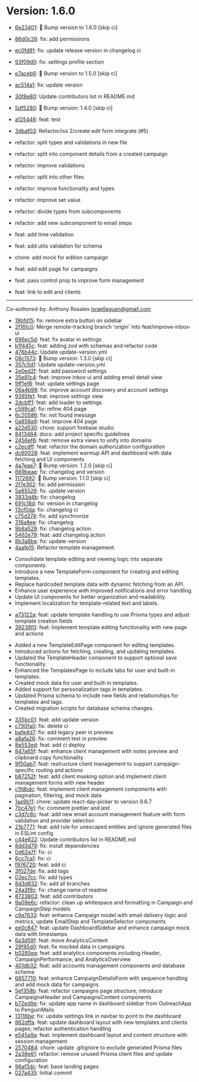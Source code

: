 # Version: 1.6.0

* [6e23401](https://github.com/Israel-Laguan/penguinmails-mvp/commit/6e23401cafc696b4593297f8e927819e79ff8f43): 🚀 Bump version to 1.6.0 [skip ci]
* [86d0c26](https://github.com/Israel-Laguan/penguinmails-mvp/commit/86d0c268fe5b113babf77b3cfa78ed90aae60f3a): fix: add permissions
* [ec0fd91](https://github.com/Israel-Laguan/penguinmails-mvp/commit/ec0fd9186c0ca6ad3cb414cf6081e7a8c3d521f4): fix: update release version in changelog ci
* [93f09d0](https://github.com/Israel-Laguan/penguinmails-mvp/commit/93f09d06f258e3b973996929acf4a9ac1f08dcb0): fix: settings profile section
* [e7aceb6](https://github.com/Israel-Laguan/penguinmails-mvp/commit/e7aceb6755eb2c8d049665221be206a31180ee0e): 🚀 Bump version to 1.5.0 [skip ci]
* [ac514a1](https://github.com/Israel-Laguan/penguinmails-mvp/commit/ac514a1b12eefc61b09c847c2e234a21d682b2c9): fix: update version
* [30f8e80](https://github.com/Israel-Laguan/penguinmails-mvp/commit/30f8e8076107b3a0266108499ca02e81b151e92e): Update contributors list in README.md
* [5df5280](https://github.com/Israel-Laguan/penguinmails-mvp/commit/5df5280000a421c10a036077ca817c872f85e6a5): 🚀 Bump version: 1.4.0 [skip ci]
* [a125446](https://github.com/Israel-Laguan/penguinmails-mvp/commit/a125446a241946dee6e4ab2f8648007311ad1422): feat: test
* [3dbaf03](https://github.com/Israel-Laguan/penguinmails-mvp/commit/3dbaf03509c1830397a2336b6bd3b93e24ad42bd): Refactor/iss 2/create edit form integrate (#5)

* refactor: split types and validations in new file

* refactor: split into component details from a created campaign

* refactor: improve validations

* refactor: split into other files

* refactor: improve functionality and types

* refactor: improve set value

* refactor: divide types from subcomponents

* refactor: add new subcomponent to email steps

* feat: add time validation

* feat: add utils validation for schema

* chore: add mock for edition campaign

* feat: add edit page for campaigns

* feat: pass control prop to improve form management

* feat: link to edit and clients

---------

Co-authored-by: Anthony Rosales <israellaguan@gmail.com>
* [19bfd15](https://github.com/Israel-Laguan/penguinmails-mvp/commit/19bfd15dcf44ef818c43bc6237d306c380bea42b): fix: remove extra button on sidebar
* [2f16fc0](https://github.com/Israel-Laguan/penguinmails-mvp/commit/2f16fc035dee10b32f5d9954f14b939ccbffc9f3): Merge remote-tracking branch 'origin' into feat/improve-inbox-ui
* [696ec5d](https://github.com/Israel-Laguan/penguinmails-mvp/commit/696ec5d810cfbdf6a26e56525375e0228c0b4c77): feat: fix avatar in settings
* [b1f445c](https://github.com/Israel-Laguan/penguinmails-mvp/commit/b1f445cf50f74011c5a6ab68f95ece8f96e8cd97): feat: adding zod with schemas and refactor code
* [476b44c](https://github.com/Israel-Laguan/penguinmails-mvp/commit/476b44c58491145b2301ffc1ca57fc29f94caa23): Update update-version.yml
* [08c1573](https://github.com/Israel-Laguan/penguinmails-mvp/commit/08c1573d1a9e0480a2226d7e1e47cc027dbf2946): 🚀 Bump version: 1.3.0 [skip ci]
* [357c5d1](https://github.com/Israel-Laguan/penguinmails-mvp/commit/357c5d11c1012d666d49bd53507b6e02d4ab60e2): Update update-version.yml
* [2e0ed2f](https://github.com/Israel-Laguan/penguinmails-mvp/commit/2e0ed2fbbe21037b12c2b00cdc0f66c8a6ee3b19): feat: add password settings
* [35e81c4](https://github.com/Israel-Laguan/penguinmails-mvp/commit/35e81c413bb5653da453ff533dd6106a12f1821c): feat: improve inbox ui and adding email detail view
* [9ff1ef8](https://github.com/Israel-Laguan/penguinmails-mvp/commit/9ff1ef8d1f1369ab25f362c5e7c5cadae4c632f0): feat: update settings page
* [06a4b98](https://github.com/Israel-Laguan/penguinmails-mvp/commit/06a4b98d1b1e104a0ad49dc54cfffc2670878b63): fix: improve account discovery and account settings
* [9385fe1](https://github.com/Israel-Laguan/penguinmails-mvp/commit/9385fe1266618021d4f8d7b26cb25a319a425520): feat: improve settings view
* [2dcbff1](https://github.com/Israel-Laguan/penguinmails-mvp/commit/2dcbff19019e77f2a13bbf7c8c1f65c6d4f28d15): feat: add loader to settings
* [c599caf](https://github.com/Israel-Laguan/penguinmails-mvp/commit/c599caf10b81646e4c77c50032cf4b52203fcec4): fix: refine 404 page
* [6c20586](https://github.com/Israel-Laguan/penguinmails-mvp/commit/6c205867c4df06da04a44bf115fc1ad745ccb086): fix: not found message
* [0a858a9](https://github.com/Israel-Laguan/penguinmails-mvp/commit/0a858a92bb1e57a9832e1d29860c29174ca24644): feat: improve 404 page
* [a22d530](https://github.com/Israel-Laguan/penguinmails-mvp/commit/a22d530dec8ef08084de9beb542ef26c1abb0501): chore: support firebase studio
* [8413464](https://github.com/Israel-Laguan/penguinmails-mvp/commit/841346422423736d9c3d81a4961a4da48aba4370): docs: add project specific guidelines
* [2456ef6](https://github.com/Israel-Laguan/penguinmails-mvp/commit/2456ef66aa6ae900be0921f7fc14e436f0457196): feat: remove extra views to unify into domains
* [c2ecdff](https://github.com/Israel-Laguan/penguinmails-mvp/commit/c2ecdff7cf00024eaa998a696031dec3f23dc083): feat: refactor the domain authorization  configuration
* [dc60028](https://github.com/Israel-Laguan/penguinmails-mvp/commit/dc600281e72785c75689c41e67c97e9cc472060d): feat: implement warmup API and dashboard with data fetching and UI components
* [4a7eae7](https://github.com/Israel-Laguan/penguinmails-mvp/commit/4a7eae77de988407423e23b316a77e2721f1c04c): 🚀 Bump version: 1.2.0 [skip ci]
* [669beae](https://github.com/Israel-Laguan/penguinmails-mvp/commit/669beae2b4d9ace02fe3a26f7a2f4a1581f9a01c): fix: changelog and version
* [1172692](https://github.com/Israel-Laguan/penguinmails-mvp/commit/1172692aa35ec4d0d52445b70d7a003b6e16c53c): 🚀 Bump version: 1.1.0 [skip ci]
* [2f7e302](https://github.com/Israel-Laguan/penguinmails-mvp/commit/2f7e30244ab48374c43c651661f74cfceb758c26): fix: add permission
* [5a85526](https://github.com/Israel-Laguan/penguinmails-mvp/commit/5a85526ba226ff64d94d3b9951177bd8cbf3a1f6): fix. update version
* [3833d4b](https://github.com/Israel-Laguan/penguinmails-mvp/commit/3833d4bf8585363a818dccfc6d8e3405738d5525): fix: changelog
* [691c18d](https://github.com/Israel-Laguan/penguinmails-mvp/commit/691c18d47a10915a00f262a1692feeb4d5a79c5d): fix: version in changelog
* [13cf0da](https://github.com/Israel-Laguan/penguinmails-mvp/commit/13cf0daedb1459facac8c35db2252197e1dd0cef): fix: changelog ci
* [c75d274](https://github.com/Israel-Laguan/penguinmails-mvp/commit/c75d274495522f0701d0a60d6259ba2874c18a86): fix: add synchronize
* [316a8ee](https://github.com/Israel-Laguan/penguinmails-mvp/commit/316a8ee5a55437bf664749a2aa0a8fb215f49e6a): fix: changelog
* [9b8a528](https://github.com/Israel-Laguan/penguinmails-mvp/commit/9b8a5282b34cc1bd0046caf5dae9b8e2526b1064): fix: changelog action
* [5462e79](https://github.com/Israel-Laguan/penguinmails-mvp/commit/5462e79bda0cbaa8b3d0bcd4d2a054143513d466): feat: add changelog action
* [8b3a8be](https://github.com/Israel-Laguan/penguinmails-mvp/commit/8b3a8be80c96d43133ee8d03a32747f3b98f119b): fix: update-version
* [4aafe15](https://github.com/Israel-Laguan/penguinmails-mvp/commit/4aafe155d61f51af7b30e0d1d9a620f0c90f2595): Refactor template management:
- Consolidate template editing and viewing logic into separate components.
- Introduce a new TemplateForm component for creating and editing templates.
- Replace hardcoded template data with dynamic fetching from an API.
- Enhance user experience with improved notifications and error handling.
- Update UI components for better organization and readability.
- Implement localization for template-related text and labels.
* [a73122a](https://github.com/Israel-Laguan/penguinmails-mvp/commit/a73122aa3ae5b15428ff491d14e6f62860ba46eb): feat: update template handling to use Prisma types and adjust template creation fields
* [39238f0](https://github.com/Israel-Laguan/penguinmails-mvp/commit/39238f04eff4c1933739730379d10119adcf1ebd): feat: Implement template editing functionality with new page and actions

- Added a new TemplateEditPage component for editing templates.
- Introduced actions for fetching, creating, and updating templates.
- Updated the TemplateHeader component to support optional save functionality.
- Enhanced the TemplatesPage to include tabs for user and built-in templates.
- Created mock data for user and built-in templates.
- Added support for personalization tags in templates.
- Updated Prisma schema to include new fields and relationships for templates and tags.
- Created migration scripts for database schema changes.
* [335bc01](https://github.com/Israel-Laguan/penguinmails-mvp/commit/335bc01160c4559e4fd3b4121827e9d3e50b7f5f): feat: add update version
* [c790fa0](https://github.com/Israel-Laguan/penguinmails-mvp/commit/c790fa02f49f13ea54395d88d5637ff818409bbb): fix: delete ci
* [bafe4d7](https://github.com/Israel-Laguan/penguinmails-mvp/commit/bafe4d709ce34bed227e7028bd55c9a0d1fde42c): fix: add legacy peer in preview
* [a8afa26](https://github.com/Israel-Laguan/penguinmails-mvp/commit/a8afa26f66fa3edf364927b23f50a96a3ada3a82): fix: comment test in preview
* [8e553ed](https://github.com/Israel-Laguan/penguinmails-mvp/commit/8e553ed55ce86b31d5e5811046952b40613a61cc): feat: add ci deploy
* [847a65f](https://github.com/Israel-Laguan/penguinmails-mvp/commit/847a65fa7c2647ead3a1aa640911f3570efca971): feat: enhance client management with notes preview and clipboard copy functionality
* [9f50ab7](https://github.com/Israel-Laguan/penguinmails-mvp/commit/9f50ab76ac9e6c46b159dc0b6d6be9c221aee314): feat: restructure client management to support campaign-specific routing and actions
* [b67252f](https://github.com/Israel-Laguan/penguinmails-mvp/commit/b67252fdc78042355f388a5e3a69f573f752396d): feat: add client masking option and implement client management forms with new header
* [c1fdbdc](https://github.com/Israel-Laguan/penguinmails-mvp/commit/c1fdbdcf1b2b5b176fab5a8545735c2b898f85e3): feat: implement client management components with pagination, filtering, and mock data
* [1aa9b11](https://github.com/Israel-Laguan/penguinmails-mvp/commit/1aa9b11aea04163f336a467fcb6c1c3c0f19cf20): chore: update react-day-picker to version 9.6.7
* [7bc47e1](https://github.com/Israel-Laguan/penguinmails-mvp/commit/7bc47e19a98a9ef4bb0362fe2a77998f954d5ae3): fix: comment prettier and jest
* [c3d7c6c](https://github.com/Israel-Laguan/penguinmails-mvp/commit/c3d7c6c6bf50166be6df25c4108537717ef420ac): feat: add new email account management feature with form validation and provider selection
* [21b7771](https://github.com/Israel-Laguan/penguinmails-mvp/commit/21b7771ba37611b4059385a78a37f80cc56922cf): feat: add rule for unescaped entities and ignore generated files in ESLint config
* [c44e622](https://github.com/Israel-Laguan/penguinmails-mvp/commit/c44e6222a971a4cba153fe8d470a2615c1dbb425): Update contributors list in README.md
* [8dd3d79](https://github.com/Israel-Laguan/penguinmails-mvp/commit/8dd3d791ce6332c1907c7aa032f444cd2dd7f685): fix: install dependencies
* [0d62a7f](https://github.com/Israel-Laguan/penguinmails-mvp/commit/0d62a7fed75f688288a0eee3b6b1f8bcb6014535): fix: ci
* [6cc7ca1](https://github.com/Israel-Laguan/penguinmails-mvp/commit/6cc7ca178e8a269a1e32274d6318373113ef0242): fix: ci
* [f976720](https://github.com/Israel-Laguan/penguinmails-mvp/commit/f976720e5c80caa708942fb7a4ed975a6489aef0): feat: add ci
* [3f027de](https://github.com/Israel-Laguan/penguinmails-mvp/commit/3f027ded34baaa741b789e9d42f84b8c9a392439): fix: add tags
* [03ec7cc](https://github.com/Israel-Laguan/penguinmails-mvp/commit/03ec7cce63dc8f9d3660118ad80dcecb14090836): fix: add types
* [8d3d832](https://github.com/Israel-Laguan/penguinmails-mvp/commit/8d3d832b068fe4bde174ee33cd2f8c1bb84dbe04): fix: add all branches
* [24a3f9c](https://github.com/Israel-Laguan/penguinmails-mvp/commit/24a3f9c2a8f52023664dab30a08b197046d1564a): fix: change name of readme
* [8723803](https://github.com/Israel-Laguan/penguinmails-mvp/commit/87238037addca68aa0c2faf70118a3fd3f98e1e5): feat: add contributors
* [9a09e6c](https://github.com/Israel-Laguan/penguinmails-mvp/commit/9a09e6c057b6086bc31c5cae0f10fa43a272d699): refactor: clean up whitespace and formatting in Campaign and CampaignStep models
* [c9a7633](https://github.com/Israel-Laguan/penguinmails-mvp/commit/c9a763315b8dbdf0dff15bc262ea40de0fa26cd0): feat: enhance Campaign model with email delivery logic and metrics, update EmailStep and TemplateSelector components
* [ee0c847](https://github.com/Israel-Laguan/penguinmails-mvp/commit/ee0c84777be2d7e17f28ee937228c3d06e53df36): feat: update DashboardSidebar and enhance campaign mock data with timestamps
* [6a3d59f](https://github.com/Israel-Laguan/penguinmails-mvp/commit/6a3d59f32716c4507809b9f741363830088e467c): feat: move AnalyticsContent
* [29f85d0](https://github.com/Israel-Laguan/penguinmails-mvp/commit/29f85d02cd2b51ff6507ec51119fdc5b78cb6953): feat: fix mocked data in campaigns
* [b0285ea](https://github.com/Israel-Laguan/penguinmails-mvp/commit/b0285eab53ae09535fad81188aab26581e8a02a2): feat: add analytics components including Header, CampaignPerformance, and AnalyticsOverview
* [401db32](https://github.com/Israel-Laguan/penguinmails-mvp/commit/401db32571d65af48ff5e0634699238f73a3b80d): feat: add accounts management components and database schema
* [6657710](https://github.com/Israel-Laguan/penguinmails-mvp/commit/6657710e024e26fc6e021a72cccfcb5e4002de87): feat: enhance CampaignDetailsForm with sequence handling and add mock data for campaigns
* [5ef358b](https://github.com/Israel-Laguan/penguinmails-mvp/commit/5ef358b8b00b6ba5e0a681bd1e8056aa08d52988): feat: refactor campaigns page structure; introduce CampaignsHeader and CampaignsContent components
* [b72ed9e](https://github.com/Israel-Laguan/penguinmails-mvp/commit/b72ed9ec62593de62fb6d9373b6959045f58870a): fix: update app name in dashboard sidebar from OutreachApp to PenguinMails
* [13116be](https://github.com/Israel-Laguan/penguinmails-mvp/commit/13116be126a7d41dc65f1d833966ef2cf51e0c5f): fix: update settings link in navbar to point to the dashboard
* [862dffa](https://github.com/Israel-Laguan/penguinmails-mvp/commit/862dffaff280406bb3f0b8800830aa9ed38ee5be): feat: update dashboard layout with new templates and clients pages; refactor authentication handling
* [e545a9a](https://github.com/Israel-Laguan/penguinmails-mvp/commit/e545a9aa5542b0bc85c083eeae57aedc3ae69b26): feat: implement dashboard layout and content structure with session management
* [2570484](https://github.com/Israel-Laguan/penguinmails-mvp/commit/2570484802d5d331dc1927d9470da099c0c15313): chore: update .gitignore to exclude generated Prisma files
* [2a38e61](https://github.com/Israel-Laguan/penguinmails-mvp/commit/2a38e61a672efb1c3e2a11b3415e195649433718): refactor: remove unused Prisma client files and update configuration
* [96af5dc](https://github.com/Israel-Laguan/penguinmails-mvp/commit/96af5dcadf503c589ae3b18bf3d5bbfa1826c5ec): feat: base landing pages
* [027a435](https://github.com/Israel-Laguan/penguinmails-mvp/commit/027a4351f2c5f4c6e41e6225416d6fbf534f6dae): Initial commit
